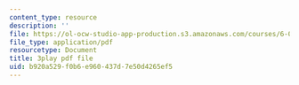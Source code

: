 ```yaml
---
content_type: resource
description: ''
file: https://ol-ocw-studio-app-production.s3.amazonaws.com/courses/6-02-introduction-to-eecs-ii-digital-communication-systems-fall-2012/b920a529f0b6e960437d7e50d4265ef5_jQM_gpIXBFs.pdf
file_type: application/pdf
resourcetype: Document
title: 3play pdf file
uid: b920a529-f0b6-e960-437d-7e50d4265ef5
---
```

